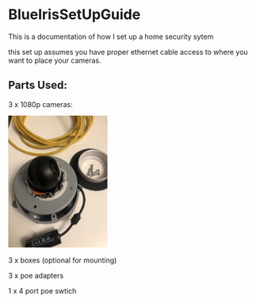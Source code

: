 # BlueIrisSetUpGuide

This is a documentation of how I set up a home security sytem

this set up assumes you have proper ethernet cable access to where you want to place your cameras.


## Parts Used:

3 x 1080p cameras:

<img src="https://github.com/tarasermolenko/BlueIrisSetUpGuide/blob/main/camera.jpeg" alt="drawing" width="200"/>

3 x boxes (optional for mounting)

3 x poe adapters 

1 x 4 port poe swtich


